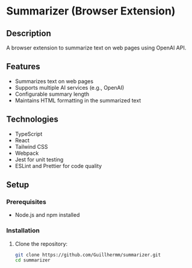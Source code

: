 # Summarizer (Browser Extension)

## Description
A browser extension to summarize text on web pages using OpenAI API.

## Features
- Summarizes text on web pages
- Supports multiple AI services (e.g., OpenAI)
- Configurable summary length
- Maintains HTML formatting in the summarized text

## Technologies
- TypeScript
- React
- Tailwind CSS
- Webpack
- Jest for unit testing
- ESLint and Prettier for code quality

## Setup

### Prerequisites
- Node.js and npm installed

### Installation
1. Clone the repository:
   ```bash
   git clone https://github.com/Guillhermm/summarizer.git
   cd summarizer
